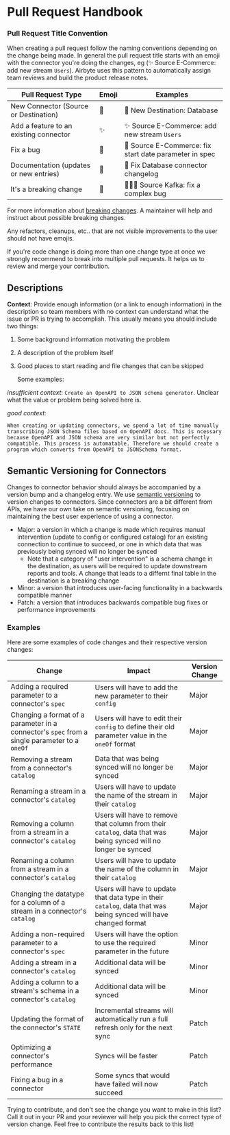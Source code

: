 # Pull Request Handbook

### Pull Request Title Convention

When creating a pull request follow the naming conventions depending on the change being made.
In general the pull request title starts with an emoji with the connector you're doing the changes, eg (✨ Source E-Commerce: add new stream `Users`).
Airbyte uses this pattern to automatically assign team reviews and build the product release notes.

| Pull Request Type | Emoji | Examples |
| ----------------- | ----- | ---------|
| New Connector (Source or Destination)  | 🎉 | 🎉 New Destination: Database                           |
| Add a feature to an existing connector | ✨ | ✨ Source E-Commerce: add new stream `Users`           |
| Fix a bug                              | 🐛 | 🐛 Source E-Commerce: fix start date parameter in spec |
| Documentation (updates or new entries) | 📝 | 📝 Fix Database connector changelog                    |
| It's a breaking change                 | 🚨 | 🚨🚨🐛 Source Kafka: fix a complex bug                  |

For more information about [breaking changes](#breaking-changes-to-connectors). A maintainer will help and instruct about possible breaking changes.

Any refactors, cleanups, etc.. that are not visible improvements to the user should not have emojis.

If you're code change is doing more than one change type at once we strongly recommend to break into multiple pull requests. It helps us to review and merge your contribution.

## Descriptions

**Context**: Provide enough information \(or a link to enough information\) in the description so team members with no context can understand what the issue or PR is trying to accomplish. This usually means you should include two things:

1. Some background information motivating the problem
2. A description of the problem itself
3. Good places to start reading and file changes that can be skipped

   Some examples:

_insufficient context_: `Create an OpenAPI to JSON schema generator`. Unclear what the value or problem being solved here is.

_good context_:

```text
When creating or updating connectors, we spend a lot of time manually transcribing JSON Schema files based on OpenAPI docs. This is ncessary because OpenAPI and JSON schema are very similar but not perfectly compatible. This process is automatable. Therefore we should create a program which converts from OpenAPI to JSONSchema format.
```

## Semantic Versioning for Connectors

Changes to connector behavior should always be accompanied by a version bump and a changelog entry. We use [semantic versioning](https://semver.org/) to version changes to connectors. Since connectors are a bit different from APIs, we have our own take on semantic versioning, focusing on maintaining the best user experience of using a connector.

- Major: a version in which a change is made which requires manual intervention (update to config or configured catalog) for an existing connection to continue to succeed, or one in which data that was previously being synced will no longer be synced
    - Note that a category of "user intervention" is a schema change in the destination, as users will be required to update downstream reports and tools. A change that leads to a differnt final table in the destination is a breaking change
- Minor: a version that introduces user-facing functionality in a backwards compatible manner
- Patch: a version that introduces backwards compatible bug fixes or performance improvements

### Examples

Here are some examples of code changes and their respective version changes:

| Change                                                                                        | Impact                                                                                                           | Version Change |
|-----------------------------------------------------------------------------------------------|------------------------------------------------------------------------------------------------------------------|----------------|
| Adding a required parameter to a connector's `spec`                                           | Users will have to add the new parameter to their `config`                                                       | Major          |
| Changing a format of a parameter in a connector's `spec` from a single parameter to a `oneOf` | Users will have to edit their `config` to define their old parameter value in the `oneOf` format                 | Major          |
| Removing a stream from a connector's `catalog`                                                | Data that was being synced will no longer be synced                                                              | Major          |
| Renaming a stream in a connector's `catalog`                                                  | Users will have to update the name of the stream in their `catalog`                                              | Major          |
| Removing a column from a stream in a connector's `catalog`                                    | Users will have to remove that column from their `catalog`, data that was being synced will no longer be synced  | Major          |
| Renaming a column from a stream in a connector's `catalog`                                    | Users will have to update the name of the column in their `catalog`                                              | Major          |
| Changing the datatype for a column of a stream in a connector's `catalog`                     | Users will have to update that data type in their `catalog`, data that was being synced will have changed format | Major          |
| Adding a non-required parameter to a connector's `spec`                                       | Users will have the option to use the required parameter in the future                                           | Minor          |
| Adding a stream in a connector's `catalog`                                                    | Additional data will be synced                                                                                   | Minor          |
| Adding a column to a stream's schema in a connector's `catalog`                               | Additional data will be synced                                                                                   | Minor          |
| Updating the format of the connector's `STATE`                                                | Incremental streams will automatically run a full refresh only for the next sync                                 | Patch          |
| Optimizing a connector's performance                                                          | Syncs will be faster                                                                                             | Patch          |
| Fixing a bug in a connector                                                                   | Some syncs that would have failed will now succeed                                                               | Patch          |

Trying to contribute, and don't see the change you want to make in this list? Call it out in your PR and your reviewer will help you pick the correct type of version change. Feel free to contribute the results back to this list!
